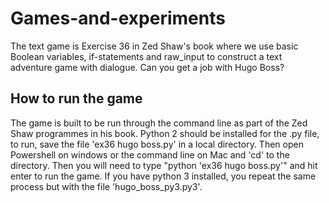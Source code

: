 # Games-and-experiments


The text game is Exercise 36 in Zed Shaw's book where we use basic Boolean variables, if-statements and raw_input to 
construct a text adventure game with dialogue. Can you get a job with Hugo Boss?

## How to run the game

The game is built to be run through the command line as part of the Zed Shaw programmes in his book. Python 2 should be installed for the .py file, to run, save the file 'ex36 hugo boss.py' in a local directory. Then open Powershell on windows or the command line on Mac and 'cd' to the directory. Then you will need to type "python 'ex36 hugo boss.py'" and hit enter to run the game. If you have python 3 installed, you repeat the same process but with the file 'hugo_boss_py3.py3'.
